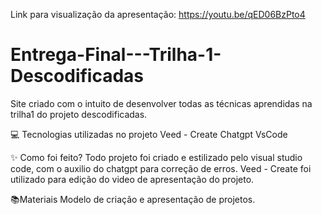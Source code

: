 Link para visualização da apresentação: https://youtu.be/qED06BzPto4


# Entrega-Final---Trilha-1-Descodificadas

Site criado com o intuito de desenvolver todas as técnicas aprendidas na trilha1 do projeto descodificadas.

💻 Tecnologias utilizadas no projeto
Veed - Create
Chatgpt
VsCode

✨ Como foi feito?
Todo projeto foi criado e estilizado pelo visual studio code, com o auxilio do chatgpt para correção de erros.
Veed - Create foi utilizado para edição do video de apresentação do projeto.

📚Materiais
Modelo de criação e apresentação de projetos.

